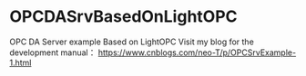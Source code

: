 # OPCDASrvBasedOnLightOPC
OPC DA Server example Based on LightOPC
Visit my blog for the development manual：
https://www.cnblogs.com/neo-T/p/OPCSrvExample-1.html
